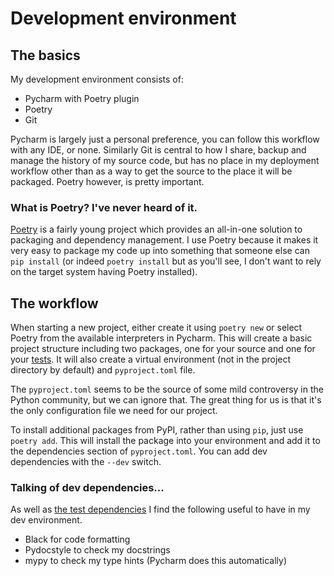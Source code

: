 # Development environment

## The basics
My development environment consists of:

- Pycharm with Poetry plugin
- Poetry
- Git

Pycharm is largely just a personal preference, you can follow this workflow with any IDE, or none. Similarly Git is central to how I share, backup and manage the history of my source code, but has no place in my deployment workflow other than as a way to get the source to the place it will be packaged. Poetry however, is pretty important.

### What is Poetry? I've never heard of it.

[Poetry](https://python-poetry.org/) is a fairly young project which provides an all-in-one solution to packaging and dependency management. I use Poetry because it makes it very easy to package my code up into something that someone else can `pip install` (or indeed `poetry install` but as you'll see, I don't want to rely on the target system having Poetry installed).

## The workflow
When starting a new project, either create it using `poetry new` or select Poetry from the available interpreters in Pycharm. This will create a basic project structure including two packages, one for your source and one for your [tests](write-tests.md). It will also create a virtual environment (not in the project directory by default) and `pyproject.toml` file.

The `pyproject.toml` seems to be the source of some mild controversy in the Python community, but we can ignore that. The great thing for us is that it's the only configuration file we need for our project. 

To install additional packages from PyPI, rather than using `pip`, just use `poetry add`. This will install the package into your environment and add it to the dependencies section of `pyproject.toml`. You can add dev dependencies with the `--dev` switch.

### Talking of dev dependencies...

As well as [the test dependencies](run-tests.md) I find the following useful to have in my dev environment.

- Black for code formatting
- Pydocstyle to check my docstrings
- mypy to check my type hints (Pycharm does this automatically)